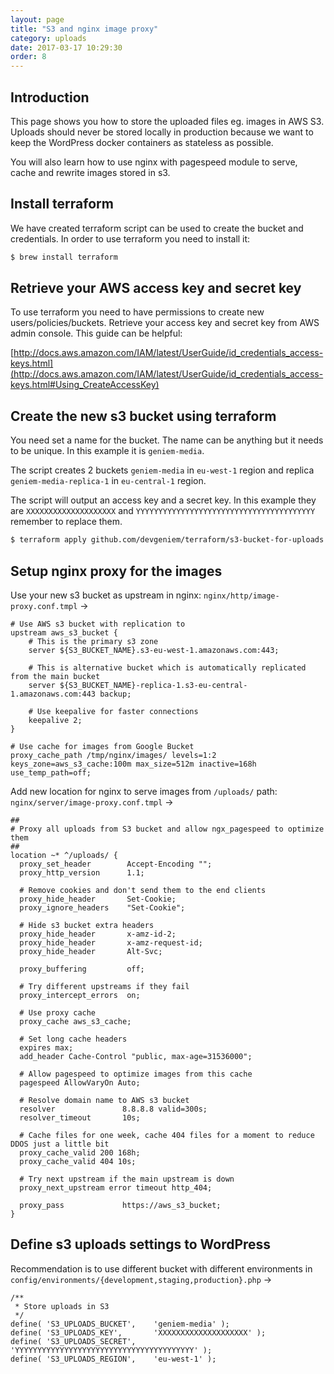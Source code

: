 ```yaml
---
layout: page
title: "S3 and nginx image proxy"
category: uploads
date: 2017-03-17 10:29:30
order: 8
---
```


## Introduction

This page shows you how to store the uploaded files eg. images in AWS S3. Uploads should never be stored locally in production because we want to keep the WordPress docker containers as stateless as possible.

You will also learn how to use nginx with pagespeed module to serve, cache and rewrite images stored in s3.


## Install terraform

We have created terraform script can be used to create the bucket and credentials. In order to use terraform you need to install it:

```bash
$ brew install terraform
```

## Retrieve your AWS access key and secret key

To use terraform you need to have permissions to create new users/policies/buckets. Retrieve your access key and secret key from AWS admin console. This guide can be helpful:

[http://docs.aws.amazon.com/IAM/latest/UserGuide/id_credentials_access-keys.html](http://docs.aws.amazon.com/IAM/latest/UserGuide/id_credentials_access-keys.html#Using_CreateAccessKey)

## Create the new s3 bucket using terraform

You need set a name for the bucket. The name can be anything but it needs to be unique. In this example it is `geniem-media`.

The script creates 2 buckets `geniem-media` in `eu-west-1` region and replica `geniem-media-replica-1` in `eu-central-1` region.

The script will output an access key and a secret key. In this example they are `XXXXXXXXXXXXXXXXXXXX` and `YYYYYYYYYYYYYYYYYYYYYYYYYYYYYYYYYYYYYYYY` remember to replace them.

```bash
$ terraform apply github.com/devgeniem/terraform/s3-bucket-for-uploads
```

## Setup nginx proxy for the images

Use your new s3 bucket as upstream in nginx: `nginx/http/image-proxy.conf.tmpl` ->

```nginx
# Use AWS s3 bucket with replication to
upstream aws_s3_bucket {
	# This is the primary s3 zone
    server ${S3_BUCKET_NAME}.s3-eu-west-1.amazonaws.com:443;

    # This is alternative bucket which is automatically replicated from the main bucket
    server ${S3_BUCKET_NAME}-replica-1.s3-eu-central-1.amazonaws.com:443 backup;

    # Use keepalive for faster connections
    keepalive 2;
}

# Use cache for images from Google Bucket
proxy_cache_path /tmp/nginx/images/ levels=1:2 keys_zone=aws_s3_cache:100m max_size=512m inactive=168h use_temp_path=off;
```

Add new location for nginx to serve images from `/uploads/` path: `nginx/server/image-proxy.conf.tmpl` ->

```nginx
##
# Proxy all uploads from S3 bucket and allow ngx_pagespeed to optimize them
##
location ~* ^/uploads/ {
  proxy_set_header        Accept-Encoding "";
  proxy_http_version      1.1;

  # Remove cookies and don't send them to the end clients
  proxy_hide_header       Set-Cookie;
  proxy_ignore_headers    "Set-Cookie";

  # Hide s3 bucket extra headers
  proxy_hide_header       x-amz-id-2;
  proxy_hide_header       x-amz-request-id;
  proxy_hide_header       Alt-Svc;

  proxy_buffering         off;

  # Try different upstreams if they fail
  proxy_intercept_errors  on;

  # Use proxy cache
  proxy_cache aws_s3_cache;

  # Set long cache headers
  expires max;
  add_header Cache-Control "public, max-age=31536000";

  # Allow pagespeed to optimize images from this cache
  pagespeed AllowVaryOn Auto;

  # Resolve domain name to AWS s3 bucket
  resolver               8.8.8.8 valid=300s;
  resolver_timeout       10s;

  # Cache files for one week, cache 404 files for a moment to reduce DDOS just a little bit
  proxy_cache_valid 200 168h;
  proxy_cache_valid 404 10s;

  # Try next upstream if the main upstream is down
  proxy_next_upstream error timeout http_404;

  proxy_pass             https://aws_s3_bucket;
}
```

## Define s3 uploads settings to WordPress

Recommendation is to use different bucket with different environments in `config/environments/{development,staging,production}.php` ->

```
/**
 * Store uploads in S3
 */
define( 'S3_UPLOADS_BUCKET',    'geniem-media' );
define( 'S3_UPLOADS_KEY',       'XXXXXXXXXXXXXXXXXXXX' );
define( 'S3_UPLOADS_SECRET',    'YYYYYYYYYYYYYYYYYYYYYYYYYYYYYYYYYYYYYYYY' );
define( 'S3_UPLOADS_REGION',    'eu-west-1' );
```